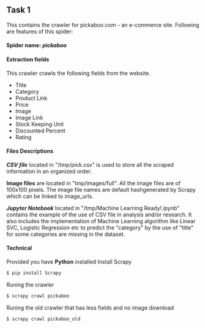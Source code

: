 ## Task 1

This contains the crawler for pickaboo.com - an e-commerce site. Following are features of this spider:

#### Spider name: ***pickaboo*** 
#### Extraction fields
This crawler crawls the following fields from the website.
   - Title
  - Category
  - Product Link
  - Price
  - Image
  - Image Link
  - Stock Keeping Unit
  - Discounted Percent
  - Rating

#### Files Descriptions
***CSV file*** located in "/tmp/pick.csv" is used to store all the scraped information in an organized order. 

**Image files** are located in "tmp/images/full". All the image files are of 100x100 pixels. The image file names are default hashgenerated by Scrapy which can be linked to image_urls.

***Jupyter Notebook*** located in "/tmp/Machine Learning Ready!.ipynb" contains the example of the use of CSV file in analysis and/or research. It also includes the implementation of Machine Learning algorithm like Linear SVC, Logistic Regression etc to predict the "category" by the use of "title" for some categories are missing in the dataset.

#### Technical 
Provided you have **Python** installed
Install Scrapy
```sh
$ pip install Scrapy
```
Runing the crawler
```sh
$ scrapy crawl pickaboo
```
Runing the old crawler that has less fields and no image download
```sh
$ scrapy crawl pickaboo_old
```
